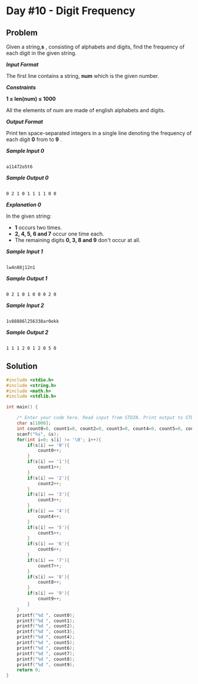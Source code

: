 # Day #10 - Digit Frequency
## Problem

Given a string,**s** , consisting of alphabets and digits, find the frequency of each digit in the given string.

***Input Format***

The first line contains a string, **num** which is the given number.

***Constraints***

**1 ≤ len(num) ≤ 1000**

All the elements of num are made of english alphabets and digits.

***Output Format***

Print ten space-separated integers in a single line denoting the frequency of each digit **0** from  to **9** .

***Sample Input 0***
```

a11472o5t6

```
***Sample Output 0***
```

0 2 1 0 1 1 1 1 0 0 

```
***Explanation 0***

In the given string:

+ **1** occurs two times.
+ **2, 4, 5, 6 and 7** occur one time each.
+ The remaining digits **0, 3, 8 and 9** don't occur at all.

***Sample Input 1***
```

lw4n88j12n1

```
***Sample Output 1***
```

0 2 1 0 1 0 0 0 2 0

```
***Sample Input 2***
```

1v88886l256338ar0ekk

```
***Sample Output 2***
```

1 1 1 2 0 1 2 0 5 0

```

## Solution
```C
#include <stdio.h>
#include <string.h>
#include <math.h>
#include <stdlib.h>

int main() {

    /* Enter your code here. Read input from STDIN. Print output to STDOUT */ 
    char s[1000];
    int count0=0, count1=0, count2=0, count3=0, count4=0, count5=0, count6=0, count7=0, count8=0, count9=0;
    scanf("%s", &s);
    for(int i=0; s[i] != '\0'; i++){
        if(s[i] == '0'){
            count0++;
        }
        if(s[i] == '1'){
            count1++;
        }
        if(s[i] == '2'){
            count2++;
        }
        if(s[i] == '3'){
            count3++;
        }
        if(s[i] == '4'){
            count4++;
        }
        if(s[i] == '5'){
            count5++;
        }
        if(s[i] == '6'){
            count6++;
        }
        if(s[i] == '7'){
            count7++;
        }
        if(s[i] == '8'){
            count8++;
        }
        if(s[i] == '9'){
            count9++;
        }
    }
    printf("%d ", count0);
    printf("%d ", count1);
    printf("%d ", count2);
    printf("%d ", count3);
    printf("%d ", count4);
    printf("%d ", count5);
    printf("%d ", count6);
    printf("%d ", count7);
    printf("%d ", count8);
    printf("%d ", count9);
    return 0;
}
```
